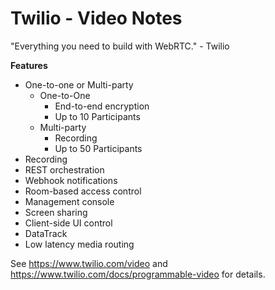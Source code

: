 # Twilio - Video Notes

"Everything you need to build with WebRTC." - Twilio

**Features**

* One-to-one or Multi-party
  + One-to-One
    - End-to-end encryption
    - Up to 10 Participants
  + Multi-party
    - Recording
    - Up to 50 Participants
* Recording
* REST orchestration
* Webhook notifications
* Room-based access control
* Management console
* Screen sharing
* Client-side UI control
* DataTrack
* Low latency media routing

See https://www.twilio.com/video and
https://www.twilio.com/docs/programmable-video for details.
